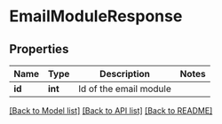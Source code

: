 # EmailModuleResponse

## Properties

Name | Type | Description | Notes
------------ | ------------- | ------------- | -------------
**id** | **int** | Id of the email module | 

[[Back to Model list]](../README.md#documentation-for-models) [[Back to API list]](../README.md#documentation-for-api-endpoints) [[Back to README]](../README.md)
